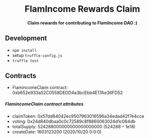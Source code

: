 <h1 align="center">
  FlamIncome Rewards Claim
  <br>
</h1>

<h4 align="center">Claim rewards for contributing to FlamIncome DAO :)</h4>

## Development

* `npm install`
* setup `truffle-config.js`
* `truffle test`

## Contracts

* FlamincomeClaim contract: 0xb652e933a52C0558DEDD4a3bcEbb4E17Ae36FD52

##### FlamincomeClaim contract attributes

* claimToken: 0x57dd84042ec9507963016596a34edad42f7e4cce
* voting: 0x24d840dbaa0c0c72589c8f8860063024d1c064db
* totalSupply: 524288000000000000000000 (524288 `*` 1e18)
* createDate: 1603123200 (2020/10/20 0:0:0)

